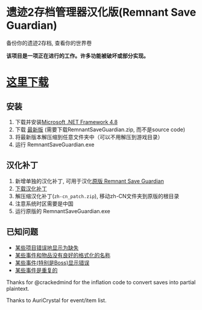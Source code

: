 # 遗迹2存档管理器汉化版(Remnant Save Guardian)
备份你的遗迹2存档, 查看你的世界卷

**该项目是一项正在进行的工作。许多功能被破坏或部分实现。**

# [这里下载](https://github.com/plygame/RemnantSaveGuardian-CN/releases/download/1.0.1.8/RemnantSaveGuardian.zip)

## 安装
1. 下载并安装[Microsoft .NET Framework 4.8](https://dotnet.microsoft.com/en-us/download/dotnet-framework)
2. 下载 [最新版](https://github.com/plygame/RemnantSaveGuardian-CN/releases/latest) (需要下载RemnantSaveGuardian.zip, 而不是source code)
3. 将最新版本解压缩到任意文件夹中（可以不用解压到游戏目录）
4. 运行 RemnantSaveGuardian.exe

## 汉化补丁
1. 新增单独的汉化补丁, 可用于汉化[原版 Remnant Save Guardian](https://github.com/Razzmatazzz/RemnantSaveGuardian)
2. [下载汉化补丁](https://github.com/plygame/RemnantSaveGuardian-CN/releases/download/1.0.1.8/zh-cn_patch.zip)
3. 解压缩汉化补丁(`zh-cn_patch.zip`), 移动zh-CN文件夹到原版的根目录
4. 注意系统时区需要是中国
5. 运行原版的 RemnantSaveGuardian.exe

## 已知问题
- [某些项目错误地显示为缺失](https://github.com/Razzmatazzz/RemnantSaveGuardian/issues/16)
- [某些事件和物品没有良好的格式化的名称](https://github.com/Razzmatazzz/RemnantSaveGuardian/issues/9)
- [某些事件(特别是Boss)显示错误](https://github.com/Razzmatazzz/RemnantSaveGuardian/issues/12)
- [某些事件是重复的](https://github.com/Razzmatazzz/RemnantSaveGuardian/issues/14)



Thanks for @crackedmind for the inflation code to convert saves into partial plaintext. 

Thanks to AuriCrystal for event/item list.
